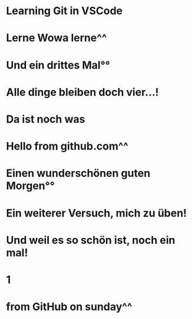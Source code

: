 # Learning Git in VSCode
# Lerne Wowa lerne^^
# Und ein drittes Mal°°
# Alle dinge bleiben doch vier...!
# Da ist noch was

# Hello from github.com^^

# Einen wunderschönen guten Morgen°°

# Ein weiterer Versuch, mich zu üben!

# Und weil es so schön ist, noch ein mal!

# 1

# from GitHub on sunday^^
